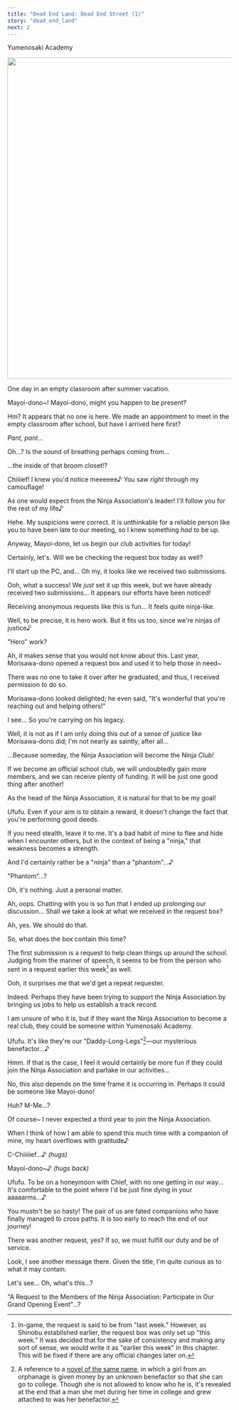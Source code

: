 ```yaml
---
title: "Dead End Land: Dead End Street (1)"
story: "dead_end_land"
next: 2
---
```


<Season s="Summer"/>

<Location>Yumenosaki Academy</Location>

<Image src="/img/tl/dead end land/1/1.jpg" layout="responsive" width="1560" height="720" quality="100" />

<Narration>One day in an empty classroom after summer vacation.</Narration>

<Bubble character="Shinobu">

Mayoi-dono\~! Mayoi-dono, might you happen to be present?

Hm? It appears that no one is here. We made an appointment to meet in the empty classroom after school, but have I arrived here first?

</Bubble>

<BubbleUnknown character="Mayoi">

_Pant, pant..._

</BubbleUnknown>

<Bubble character="Shinobu">

Oh...? Is the sound of breathing perhaps coming from...

...the inside of that broom closet!?

</Bubble>

<Bubble character="Mayoi">

Chiiiief! I knew you'd notice meeeeee♪ You saw _right_ through my camouflage!

As one would expect from the Ninja Association's leader! I'll follow you for the rest of my life♪

</Bubble>

<Bubble character="Shinobu">

Hehe. My suspicions were correct. It is unthinkable for a reliable person like you to have been late to our meeting, so I knew something _had_ to be up.

Anyway, Mayoi-dono, let us begin our club activities for today!

</Bubble>

<Bubble character="Mayoi">

Certainly, let's. Will we be checking the request box today as well?

I'll start up the PC, and... Oh my, it looks like we received two submissions.

</Bubble>

<Bubble character="Shinobu">

Ooh, what a success! We _just_ set it up this week, but we have already received two submissions... It appears our efforts have been noticed!

</Bubble>

<Bubble character="Mayoi">

Receiving anonymous requests like this is fun... It feels quite ninja-like.

</Bubble>

<Bubble character="Shinobu">

Well, to be precise, it is hero work. But it fits us too, since we're ninjas of justice♪

</Bubble>

<Bubble character="Mayoi">

"Hero" work?

</Bubble>

<Bubble character="Shinobu">

Ah, it makes sense that you would not know about this. Last year, Morisawa-dono opened a request box and used it to help those in need\~

There was no one to take it over after he graduated, and thus, I received permission to do so.

Morisawa-dono looked delighted; he even said, "It's wonderful that you're reaching out and helping others!"

</Bubble>

<Bubble character="Mayoi">

I see... So you're carrying on his legacy.

</Bubble>

<Bubble character="Shinobu">

Well, it is not as if I am only doing this out of a sense of justice like Morisawa-dono did; I'm not nearly as saintly, after all...

...Because someday, the Ninja Association will become the Ninja _Club!_

If we become an official school club, we will undoubtedly gain more members, and we can receive plenty of funding. It will be just one good thing after another!

As the head of the Ninja Association, it is natural for that to be my goal!

</Bubble>

<Bubble character="Mayoi">

Ufufu. Even if your aim is to obtain a reward, it doesn't change the fact that you're performing good deeds.

If you need stealth, leave it to me. It's a bad habit of mine to flee and hide when I encounter others, but in the context of being a "ninja," that weakness becomes a strength.

And I'd certainly rather be a "ninja" than a "phantom"...♪

</Bubble>

<Bubble character="Shinobu">

"Phantom"...?

</Bubble>

<Bubble character="Mayoi">

Oh, it's nothing. Just a personal matter.

Ah, oops. Chatting with you is so fun that I ended up prolonging our discussion... Shall we take a look at what we received in the request box?

</Bubble>

<Bubble character="Shinobu">

Ah, yes. We should do that.

So, what does the box contain this time?

</Bubble>

<Bubble character="Mayoi">

The first submission is a request to help clean things up around the school. Judging from the manner of speech, it seems to be from the person who sent in a request earlier this week[^1] as well.

</Bubble>

<Bubble character="Shinobu">

Ooh, it surprises me that we'd get a repeat requester.

</Bubble>

<Bubble character="Mayoi">

Indeed. Perhaps they have been trying to support the Ninja Association by bringing us jobs to help us establish a track record.

I am unsure of who it is, but if they want the Ninja Association to become a real club, they could be someone within Yumenosaki Academy.

Ufufu. It's like they're our "Daddy-Long-Legs"[^2]—our mysterious benefactor...♪

</Bubble>

<Bubble character="Shinobu">

Hmm. If that is the case, I feel it would certainly be more fun if they could join the Ninja Association and partake in our activities...

No, this also depends on the time frame it is occurring in. Perhaps it could be someone like Mayoi-dono!

</Bubble>

<Bubble character="Mayoi">

Huh? M-Me...?

</Bubble>

<Bubble character="Shinobu">

Of course\~ I never expected a third year to join the Ninja Association.

When I think of how I am able to spend this much time with a companion of mine, my heart overflows with gratitude♪

</Bubble>

<Bubble character="Mayoi">

C-Chiiiiief...♪ _(hugs)_

</Bubble>

<Bubble character="Shinobu">

Mayoi-dono\~♪ _(hugs back)_

</Bubble>

<Bubble character="Mayoi">

Ufufu. To be on a honeymoon with Chief, with no one getting in our way... It's comfortable to the point where I'd be just fine dying in your aaaaarms...♪

</Bubble>

<Bubble character="Shinobu">

You mustn't be so hasty! The pair of us are fated companions who have finally managed to cross paths. It is too early to reach the end of our journey!

There was another request, yes? If so, we must fulfill our duty and be of service.

Look, I see another message there. Given the title, I'm quite curious as to what it may contain.

</Bubble>

<Bubble character="Mayoi">

Let's see... Oh, what's this...?

"A Request to the Members of the Ninja Association: Participate in Our Grand Opening Event"...?

</Bubble>

[^1]: In-game, the request is said to be from "last week." However, as Shinobu established earlier, the request box was only set up "this week." It was decided that for the sake of consistency and making any sort of sense, we would write it as "earlier this week" in this chapter. This will be fixed if there are any official changes later on.
[^2]: A reference to a <a href="https://en.wikipedia.org/wiki/Daddy-Long-Legs_(novel)">novel of the same name</a>, in which a girl from an orphanage is given money by an unknown benefactor so that she can go to college. Though she is not allowed to know who he is, it's revealed at the end that a man she met during her time in college and grew attached to was her benefactor.
